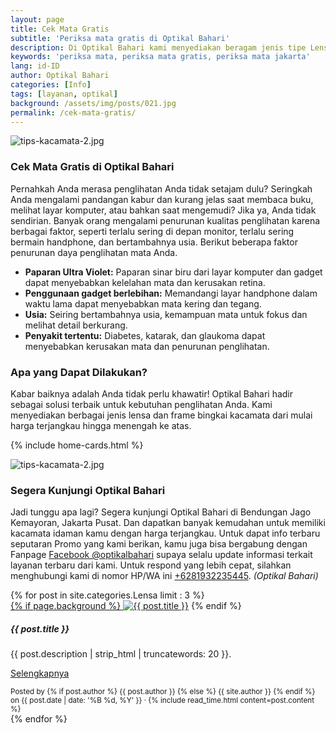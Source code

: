 ```yaml
---
layout: page
title: Cek Mata Gratis
subtitle: 'Periksa mata gratis di Optikal Bahari'
description: Di Optikal Bahari kami menyediakan beragam jenis tipe Lensa dan Frame bingkai kacamata dari mulai harga yang terjangkau sampai dengan harga menengah ke atas.
keywords: 'periksa mata, periksa mata gratis, periksa mata jakarta'
lang: id-ID
author: Optikal Bahari
categories: [Info]
tags: [layanan, optikal]
background: /assets/img/posts/021.jpg
permalink: /cek-mata-gratis/
---
```



<div class="card shadow p-3 mb-5 bg-white rounded">
    <img src="{{"/assets/img/posts/periksa-mata/periksa-mata-gratis-optikal-bahari-5.jpg" | relative_url }}" class="card-img-top" alt="tips-kacamata-2.jpg">
    <div class="card-body">
      <h3 class="card-title">
            Cek Mata Gratis di Optikal Bahari
      </h3>
        <p class="card-text">
            Pernahkah Anda merasa penglihatan Anda tidak setajam dulu? Seringkah Anda mengalami pandangan kabur dan kurang jelas saat membaca buku, melihat layar komputer, atau bahkan saat mengemudi? Jika ya, Anda tidak sendirian. Banyak orang mengalami penurunan kualitas penglihatan karena berbagai faktor, seperti terlalu sering di depan monitor, terlalu sering bermain handphone, dan bertambahnya usia. Berikut beberapa faktor penurunan daya penglihatan mata Anda.
        </p>
        <ul>
                <li>
                    <strong>Paparan Ultra Violet:</strong> Paparan sinar biru dari layar komputer dan gadget dapat menyebabkan kelelahan mata dan kerusakan retina.
                </li>
                <li>
                    <strong>Penggunaan gadget berlebihan:</strong> Memandangi layar handphone dalam waktu lama dapat menyebabkan mata kering dan tegang.
                </li>
                <li>
                    <strong>Usia:</strong> Seiring bertambahnya usia, kemampuan mata untuk fokus dan melihat detail berkurang.
                </li>
                <li>
                    <strong>Penyakit tertentu:</strong> Diabetes, katarak, dan glaukoma dapat menyebabkan kerusakan mata dan penurunan penglihatan.
                </li>
            </ul>
        <h3 class="card-title">
            Apa yang Dapat Dilakukan?
        </h3>
        <p class="card-text">
            Kabar baiknya adalah Anda tidak perlu khawatir! Optikal Bahari hadir sebagai solusi terbaik untuk kebutuhan penglihatan Anda. Kami menyediakan berbagai jenis lensa dan frame bingkai kacamata dari mulai harga terjangkau hingga menengah ke atas.            
        </p>
    </div>
</div>


{% include home-cards.html %}

<div class="card-deck mb-3">
  <div class="card shadow p-3 mb-5 bg-white rounded">
		  <img src="{{"/assets/img/posts/periksa-mata/periksa-mata-gratis-optikal-bahari-9.jpg" | relative_url }}" class="card-img-top" alt="tips-kacamata-2.jpg">
    <div class="card-body">
      <h3 class="card-title">Segera Kunjungi Optikal Bahari</h3>
      <p class="card-text">Jadi tunggu apa lagi? Segera kunjungi Optikal Bahari di Bendungan Jago Kemayoran, Jakarta Pusat. Dan dapatkan banyak kemudahan untuk memiliki kacamata idaman kamu dengan harga terjangkau. Untuk dapat info terbaru seputaran Promo yang kami berikan, kamu juga bisa bergabung dengan Fanpage
    <a href="https://www.facebook.com/optikalbahari" id="FBClick" title="Facebook Page Optikal Bahari" class="FacebookPage">Facebook @optikalbahari</a> supaya selalu update informasi terkait layanan terbaru dari kami. Untuk respond
    yang lebih cepat, silahkan menghubungi kami di nomor HP/WA ini <a href="https://api.whatsapp.com/send?phone=6281932235445&text=Hallo%2C+saya+butuh+informasi+lebih+lanjut+mengenai+Optikal+Bahari" id="WhatsAppClick" class="WhatsAppCall" title="Call WhatsApp">+6281932235445</a>.
    <em>(Optikal Bahari)</em></p>
	</div>
   </div>
</div>

<section id="posts-category">
    <div class="card-deck">
		{% for post in site.categories.Lensa limit : 3 %}
        <div class="card shadow p-3 mb-5 bg-white rounded">
            <a href="{{ post.url | prepend: site.baseurl | replace: '//', '/' }}">
                {% if page.background %}
                    <img src="{{ post.background | prepend: site.baseurl | replace: '//', '/' }}" class="card-img-top" alt="{{ post.title }}"></a> 
                {% endif %}
            <div class="card-body">
                <h5 class="card-title">
                    {{ post.title }}
                </h5>
                <p class="card-text">
                    {{ post.description | strip_html | truncatewords: 20 }}.
                </p>
                <p class="card-text">
                    <a class="btn btn-primary rounded-pill" href="{{ post.url | prepend: site.baseurl | replace: '//', '/' }}">Selengkapnya</a>
                </p>
            </div>
            <div class="card-footer">
                <small class="text-muted">
                    Posted by {% if post.author %} {{ post.author }} {% else %} {{ site.author }} {% endif %} on
                    {{ post.date | date: '%B %d, %Y' }} &middot; {% include read_time.html content=post.content %}
                </small>
            </div>
        </div>
        {% endfor %}
    </div>
</section>